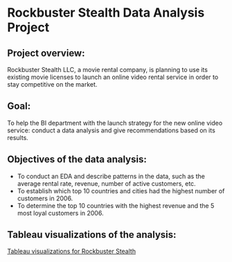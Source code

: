 # Rockbuster Stealth Data Analysis Project

## Project overview: 
Rockbuster Stealth LLC, a movie rental company, is planning to use its existing movie licenses to launch an online video rental service in order to stay competitive on the market. 

## Goal:
To help the BI department with the launch strategy for the new online video service: conduct a data analysis and give recommendations based on its results.

## Objectives of the data analysis: 
- To conduct an EDA and describe patterns in the data, such as the average rental rate, revenue, number of active customers, etc.
- To establish which top 10 countries and cities had the highest number of customers in 2006.
- To determine the top 10 countries with the highest revenue and the 5 most loyal customers in 2006.

## Tableau visualizations of the analysis:

[Tableau visualizations for Rockbuster Stealth](https://public.tableau.com/shared/ZQQK3F8FY?:display_count=n&:origin=viz_share_link)
